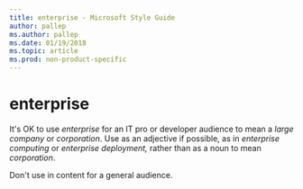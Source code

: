 ```yaml
---
title: enterprise - Microsoft Style Guide
author: pallep
ms.author: pallep
ms.date: 01/19/2018
ms.topic: article
ms.prod: non-product-specific
---
```


# enterprise

It's OK to use *enterprise* for an IT pro or developer audience to mean a *large company* or *corporation*. Use as an adjective if possible, as in *enterprise computing* or *enterprise deployment,* rather than as a noun to mean *corporation*.

Don't use in content for a general audience.

